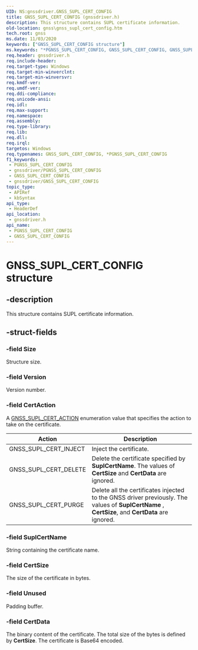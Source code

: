 ```yaml
---
UID: NS:gnssdriver.GNSS_SUPL_CERT_CONFIG
title: GNSS_SUPL_CERT_CONFIG (gnssdriver.h)
description: This structure contains SUPL certificate information.
old-location: gnss\gnss_supl_cert_config.htm
tech.root: gnss
ms.date: 11/03/2020
keywords: ["GNSS_SUPL_CERT_CONFIG structure"]
ms.keywords: "*PGNSS_SUPL_CERT_CONFIG, GNSS_SUPL_CERT_CONFIG, GNSS_SUPL_CERT_CONFIG structure [Sensor Devices], PGNSS_SUPL_CERT_CONFIG, PGNSS_SUPL_CERT_CONFIG structure pointer [Sensor Devices], gnss.gnss_supl_cert_config, gnssdriver/GNSS_SUPL_CERT_CONFIG, gnssdriver/PGNSS_SUPL_CERT_CONFIG"
req.header: gnssdriver.h
req.include-header: 
req.target-type: Windows
req.target-min-winverclnt: 
req.target-min-winversvr: 
req.kmdf-ver: 
req.umdf-ver: 
req.ddi-compliance: 
req.unicode-ansi: 
req.idl: 
req.max-support: 
req.namespace: 
req.assembly: 
req.type-library: 
req.lib: 
req.dll: 
req.irql: 
targetos: Windows
req.typenames: GNSS_SUPL_CERT_CONFIG, *PGNSS_SUPL_CERT_CONFIG
f1_keywords:
 - PGNSS_SUPL_CERT_CONFIG
 - gnssdriver/PGNSS_SUPL_CERT_CONFIG
 - GNSS_SUPL_CERT_CONFIG
 - gnssdriver/GNSS_SUPL_CERT_CONFIG
topic_type:
 - APIRef
 - kbSyntax
api_type:
 - HeaderDef
api_location:
 - gnssdriver.h
api_name:
 - PGNSS_SUPL_CERT_CONFIG
 - GNSS_SUPL_CERT_CONFIG
---
```


# GNSS_SUPL_CERT_CONFIG structure


## -description

This structure contains SUPL certificate information.

## -struct-fields

### -field Size

Structure size.

### -field Version

Version number.

### -field CertAction

A [GNSS_SUPL_CERT_ACTION](./ne-gnssdriver-gnss_supl_cert_action.md) enumeration value that specifies the action to take on the certificate.

| Action | Description |
|--|--|
| GNSS_SUPL_CERT_INJECT | Inject the certificate. |
| GNSS_SUPL_CERT_DELETE | Delete the certificate specified by **SuplCertName**. The values of **CertSize** and **CertData** are ignored. |
| GNSS_SUPL_CERT_PURGE | Delete all the certificates injected to the GNSS driver previously. The values of **SuplCertName** , **CertSize**, and **CertData** are ignored. |

### -field SuplCertName

String containing the certificate name.

### -field CertSize

The size of the certificate in bytes.

### -field Unused

Padding buffer.

### -field CertData

The binary content of the certificate.  The total size of the bytes is defined by **CertSize**. The certificate is Base64 encoded.


